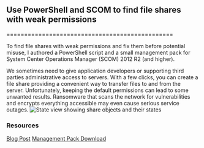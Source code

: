 ## Use PowerShell and SCOM to find file shares with weak permissions
===============================================

To find file shares with weak permissions and fix them before potential misuse, I authored a PowerShell script and a small management pack for System Center Operations Manager (SCOM) 2012 R2 (and higher).

We sometimes need to give application developers or supporting third parties administrative access to servers. With a few clicks, you can create a file share providing a convenient way to transfer files to and from the server. Unfortunately, keeping the default permissions can lead to some unwanted results. Ransomware that scans the network for vulnerabilities and encrypts everything accessible may even cause serious service outages.
![State view showing share objects and their states](https://4sysops.com/wp-content/uploads/2017/10/State-view-showing-share-objects-and-their-states.png)

### Resources
[Blog Post](https://4sysops.com/archives/use-powershell-and-scom-to-find-file-shares-with-weak-permissions/) 
[Management Pack Download](https://github.com/Juanito99/AdminInfo_OpsMgr/tree/master/ABC.Windows.Server.AdminInfo/ABC.Windows.Server.AdminInfo/bin/Debug)